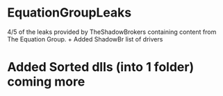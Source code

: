 # EquationGroupLeaks
4/5 of the leaks provided by TheShadowBrokers containing content from The Equation Group. + Added ShadowBr list of drivers

# Added  Sorted dlls (into 1 folder)  coming more 
